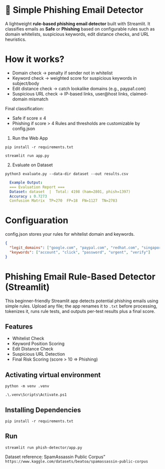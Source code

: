 # 📧 Simple Phishing Email Detector
A lightweight **rule-based phishing email detector** built with Streamlit.
It classifies emails as **Safe** or **Phishing** based on configurable rules such as domain whitelists, suspicious keywords, edit distance checks, and URL heuristics.

# How it works?
- Domain check → penalty if sender not in whitelist
- Keyword check → weighted score for suspicious keywords in subject/body
- Edit distance check → catch lookalike domains (e.g., paypa1.com)
- Suspicious URL check → IP-based links, user@host links, claimed-domain mismatch

Final classification:
- Safe if score ≤ 4
- Phishing if score > 4
Rules and thresholds are customizable by config.json

1. Run the Web App
```
pip install -r requirements.txt
```
```
streamlit run app.py
```

2. Evaluate on Dataset
```
python3 evaluate.py --data-dir dataset --out results.csv
```
```yaml
  Example Output:
  === Evaluation Report ===
  Dataset: dataset  |  Total: 4198 (ham=2801, phish=1397)
  Accuracy : 0.7273
  Confusion Matrix  TP=270  FP=18  FN=1127  TN=2783
```

# Configuaration
config.json stores your rules for whitelist domain and keywords.
```json
{
  "legit_domains": ["google.com", "paypal.com", "redhat.com", "singapore.tech.edu.sg"],
  "keywords": ["account", "click", "password", "urgent", "verify"]
}

```



# Phishing Email Rule-Based Detector (Streamlit)

This beginner-friendly Streamlit app detects potential phishing emails using simple rules. Upload any file; the app renames it to `.txt` before processing, tokenizes it, runs rule tests, and outputs per-test results plus a final score.

## Features
- Whitelist Check
- Keyword Position Scoring
- Edit Distance Check
- Suspicious URL Detection
- Final Risk Scoring (score > 10 => Phishing)

## Activating virtual environment
```
python -m venv .venv
```
```
.\.venv\Scripts\Activate.ps1
```

## Installing Dependencies
```
pip install -r requirements.txt
```

## Run
```
streamlit run phish-detector/app.py
```

Dataset reference: SpamAssassin Public Corpus” `https://www.kaggle.com/datasets/beatoa/spamassassin-public-corpus`
